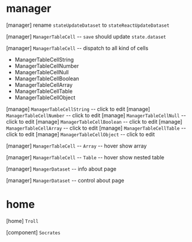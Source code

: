 # manager

[manager] rename `stateUpdateDataset` to `stateReactUpdateDataset`

[manager] `ManagerTableCell` -- `save` should update `state.dataset`

[manager] `ManagerTableCell` -- dispatch to all kind of cells

- ManagerTableCellString
- ManagerTableCellNumber
- ManagerTableCellNull
- ManagerTableCellBoolean
- ManagerTableCellArray
- ManagerTableCellTable
- ManagerTableCellObject

[manage] `ManagerTableCellString` -- click to edit
[manage] `ManagerTableCellNumber` -- click to edit
[manage] `ManagerTableCellNull` -- click to edit
[manage] `ManagerTableCellBoolean` -- click to edit
[manage] `ManagerTableCellArray` -- click to edit
[manage] `ManagerTableCellTable` -- click to edit
[manage] `ManagerTableCellObject` -- click to edit

[manager] `ManagerTableCell` -- `Array` -- hover show array

[manager] `ManagerTableCell` -- `Table` -- hover show nested table

[manager] `ManagerDataset` -- info about page

[manager] `ManagerDataset` -- control about page

# home

[home] `Troll`

[component] `Socrates`

